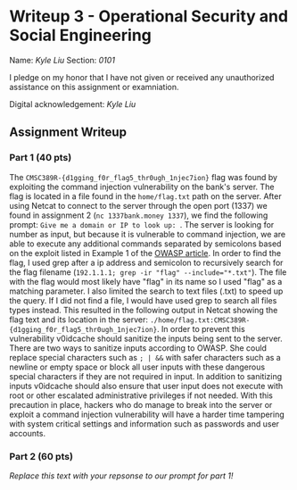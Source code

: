 # Writeup 3 - Operational Security and Social Engineering

Name: *Kyle Liu*
Section: *0101*

I pledge on my honor that I have not given or received any unauthorized assistance on this assignment or examniation.

Digital acknowledgement: *Kyle Liu*

## Assignment Writeup

### Part 1 (40 pts)

The ```CMSC389R-{d1gging_f0r_flag5_thr0ugh_1njec7ion}``` flag was found by exploiting the command injection vulnerability on the bank's server. The flag is located in a file found in the ```home/flag.txt``` path on the server. After using Netcat to connect to the server through the open port (1337) we found in assignment 2 (```nc 1337bank.money 1337```), we find the following prompt: ```Give me a domain or IP to look up: ```. The server is looking for number as input, but because it is vulnerable to command injection, we are able to execute any additional commands separated by semicolons based on the exploit listed in Example 1 of the [OWASP article](https://www.owasp.org/index.php/Command_Injection). In order to find the flag, I used grep after a ip address and semicolon to recursively search for the flag filename (```192.1.1.1; grep -ir "flag" --include="*.txt"```). The file with the flag would most likely have "flag" in its name so I used "flag" as a matching parameter. I also limited the search to text files (.txt) to speed up the query. If I did not find a file, I would have used grep to search all files types instead. This resulted in the following output in Netcat showing the flag text and its location in the server: ```./home/flag.txt:CMSC389R-{d1gging_f0r_flag5_thr0ugh_1njec7ion}```. In order to prevent this vulnerability v0idcache should sanitize the inputs being sent to the server. There are two ways to sanitize inputs according to OWASP. She could replace special characters such as ```; | &&``` with safer characters such as a newline or empty space or block all user inputs with these dangerous special characters if they are not required in input. In addition to sanitizing inputs v0idcache should also ensure that user input does not execute with root or other escalated administrative privileges if not needed. With this precaution in place, hackers who do manage to break into the server or exploit a command injection vulnerability will have a harder time tampering with system critical settings and information such as passwords and user accounts.

### Part 2 (60 pts)

*Replace this text with your repsonse to our prompt for part 1!*